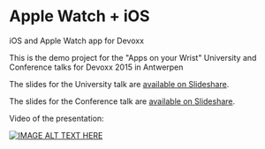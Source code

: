 # Apple Watch + iOS
iOS and Apple Watch app for Devoxx

This is the demo project for the "Apps on your Wrist" University and Conference talks for Devoxx 2015 in Antwerpen

The slides for the University talk are [available on Slideshare](http://fr.slideshare.net/sarbogast/apps-on-your-wrist).

The slides for the Conference talk are [available on Slideshare](http://www.slideshare.net/eloudsa/smartwatch-landscape).

Video of the presentation:

[![IMAGE ALT TEXT HERE](http://img.youtube.com/vi/GVABnHK-Uzo/0.jpg)](http://www.youtube.com/watch?v=GVABnHK-Uzo)
